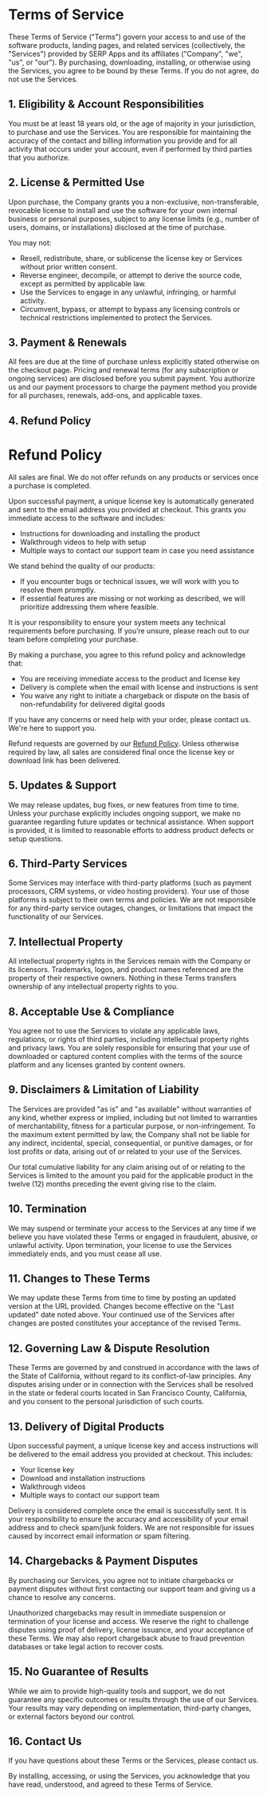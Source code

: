 # Terms of Service

These Terms of Service ("Terms") govern your access to and use of the software products, landing pages, and related services (collectively, the "Services") provided by SERP Apps and its affiliates ("Company", "we", "us", or "our"). By purchasing, downloading, installing, or otherwise using the Services, you agree to be bound by these Terms. If you do not agree, do not use the Services.

## 1. Eligibility & Account Responsibilities

You must be at least 18 years old, or the age of majority in your jurisdiction, to purchase and use the Services. You are responsible for maintaining the accuracy of the contact and billing information you provide and for all activity that occurs under your account, even if performed by third parties that you authorize.

## 2. License & Permitted Use

Upon purchase, the Company grants you a non-exclusive, non-transferable, revocable license to install and use the software for your own internal business or personal purposes, subject to any license limits (e.g., number of users, domains, or installations) disclosed at the time of purchase.

You may not:
- Resell, redistribute, share, or sublicense the license key or Services without prior written consent.
- Reverse engineer, decompile, or attempt to derive the source code, except as permitted by applicable law.
- Use the Services to engage in any unlawful, infringing, or harmful activity.
- Circumvent, bypass, or attempt to bypass any licensing controls or technical restrictions implemented to protect the Services.

## 3. Payment & Renewals

All fees are due at the time of purchase unless explicitly stated otherwise on the checkout page. Pricing and renewal terms (for any subscription or ongoing services) are disclosed before you submit payment. You authorize us and our payment processors to charge the payment method you provide for all purchases, renewals, add-ons, and applicable taxes.

## 4. Refund Policy

# Refund Policy

All sales are final. We do not offer refunds on any products or services once a purchase is completed.

Upon successful payment, a unique license key is automatically generated and sent to the email address you provided at checkout. This grants you immediate access to the software and includes:

- Instructions for downloading and installing the product
- Walkthrough videos to help with setup
- Multiple ways to contact our support team in case you need assistance

We stand behind the quality of our products:

- If you encounter bugs or technical issues, we will work with you to resolve them promptly.
- If essential features are missing or not working as described, we will prioritize addressing them where feasible.

It is your responsibility to ensure your system meets any technical requirements before purchasing. If you’re unsure, please reach out to our team before completing your purchase.

By making a purchase, you agree to this refund policy and acknowledge that:

- You are receiving immediate access to the product and license key
- Delivery is complete when the email with license and instructions is sent
- You waive any right to initiate a chargeback or dispute on the basis of non-refundability for delivered digital goods

If you have any concerns or need help with your order, please contact us. We're here to support you.

Refund requests are governed by our [Refund Policy](https://github.com/serpapps/legal/blob/main/refund-policy.md). Unless otherwise required by law, all sales are considered final once the license key or download link has been delivered.

## 5. Updates & Support

We may release updates, bug fixes, or new features from time to time. Unless your purchase explicitly includes ongoing support, we make no guarantee regarding future updates or technical assistance. When support is provided, it is limited to reasonable efforts to address product defects or setup questions.

## 6. Third-Party Services

Some Services may interface with third-party platforms (such as payment processors, CRM systems, or video hosting providers). Your use of those platforms is subject to their own terms and policies. We are not responsible for any third-party service outages, changes, or limitations that impact the functionality of our Services.

## 7. Intellectual Property

All intellectual property rights in the Services remain with the Company or its licensors. Trademarks, logos, and product names referenced are the property of their respective owners. Nothing in these Terms transfers ownership of any intellectual property rights to you.

## 8. Acceptable Use & Compliance

You agree not to use the Services to violate any applicable laws, regulations, or rights of third parties, including intellectual property rights and privacy laws. You are solely responsible for ensuring that your use of downloaded or captured content complies with the terms of the source platform and any licenses granted by content owners.

## 9. Disclaimers & Limitation of Liability

The Services are provided "as is" and "as available" without warranties of any kind, whether express or implied, including but not limited to warranties of merchantability, fitness for a particular purpose, or non-infringement. To the maximum extent permitted by law, the Company shall not be liable for any indirect, incidental, special, consequential, or punitive damages, or for lost profits or data, arising out of or related to your use of the Services.

Our total cumulative liability for any claim arising out of or relating to the Services is limited to the amount you paid for the applicable product in the twelve (12) months preceding the event giving rise to the claim.

## 10. Termination

We may suspend or terminate your access to the Services at any time if we believe you have violated these Terms or engaged in fraudulent, abusive, or unlawful activity. Upon termination, your license to use the Services immediately ends, and you must cease all use.

## 11. Changes to These Terms

We may update these Terms from time to time by posting an updated version at the URL provided. Changes become effective on the "Last updated" date noted above. Your continued use of the Services after changes are posted constitutes your acceptance of the revised Terms.

## 12. Governing Law & Dispute Resolution

These Terms are governed by and construed in accordance with the laws of the State of California, without regard to its conflict-of-law principles. Any disputes arising under or in connection with the Services shall be resolved in the state or federal courts located in San Francisco County, California, and you consent to the personal jurisdiction of such courts.

## 13. Delivery of Digital Products

Upon successful payment, a unique license key and access instructions will be delivered to the email address you provided at checkout. This includes:

- Your license key
- Download and installation instructions
- Walkthrough videos
- Multiple ways to contact our support team

Delivery is considered complete once the email is successfully sent. It is your responsibility to ensure the accuracy and accessibility of your email address and to check spam/junk folders. We are not responsible for issues caused by incorrect email information or spam filtering.

## 14. Chargebacks & Payment Disputes

By purchasing our Services, you agree not to initiate chargebacks or payment disputes without first contacting our support team and giving us a chance to resolve any concerns.

Unauthorized chargebacks may result in immediate suspension or termination of your license and access. We reserve the right to challenge disputes using proof of delivery, license issuance, and your acceptance of these Terms. We may also report chargeback abuse to fraud prevention databases or take legal action to recover costs.

## 15. No Guarantee of Results

While we aim to provide high-quality tools and support, we do not guarantee any specific outcomes or results through the use of our Services. Your results may vary depending on implementation, third-party changes, or external factors beyond our control.

## 16. Contact Us

If you have questions about these Terms or the Services, please contact us.

By installing, accessing, or using the Services, you acknowledge that you have read, understood, and agreed to these Terms of Service.
